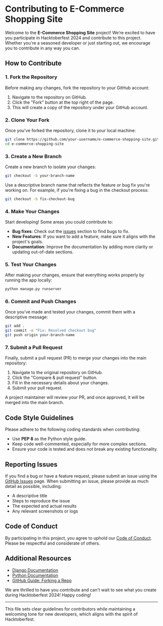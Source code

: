 # Contributing to E-Commerce Shopping Site

Welcome to the **E-Commerce Shopping Site** project! We’re excited to have you participate in Hacktoberfest 2024 and contribute to this project. Whether you're a seasoned developer or just starting out, we encourage you to contribute in any way you can.

## How to Contribute

### 1. Fork the Repository
Before making any changes, fork the repository to your GitHub account:

1. Navigate to the repository on GitHub.
2. Click the "Fork" button at the top right of the page.
3. This will create a copy of the repository under your GitHub account.

### 2. Clone Your Fork
Once you've forked the repository, clone it to your local machine:

```bash
git clone https://github.com/your-username/e-commerce-shopping-site.git
cd e-commerce-shopping-site
```

### 3. Create a New Branch
Create a new branch to isolate your changes:

```bash
git checkout -b your-branch-name
```

Use a descriptive branch name that reflects the feature or bug fix you're working on. For example, if you're fixing a bug in the checkout process:

```bash
git checkout -b fix-checkout-bug
```

### 4. Make Your Changes
Start developing! Some areas you could contribute to:

- **Bug fixes**: Check out the [issues](https://github.com/your-username/e-commerce-shopping-site/issues) section to find bugs to fix.
- **New Features**: If you want to add a feature, make sure it aligns with the project's goals.
- **Documentation**: Improve the documentation by adding more clarity or updating out-of-date sections.

### 5. Test Your Changes
After making your changes, ensure that everything works properly by running the app locally:

```bash
python manage.py runserver
```

### 6. Commit and Push Changes
Once you’ve made and tested your changes, commit them with a descriptive message:

```bash
git add .
git commit -m "Fix: Resolved checkout bug"
git push origin your-branch-name
```

### 7. Submit a Pull Request
Finally, submit a pull request (PR) to merge your changes into the main repository:

1. Navigate to the original repository on GitHub.
2. Click the "Compare & pull request" button.
3. Fill in the necessary details about your changes.
4. Submit your pull request.

A project maintainer will review your PR, and once approved, it will be merged into the main branch.

## Code Style Guidelines

Please adhere to the following coding standards when contributing:

- Use **PEP 8** as the Python style guide.
- Keep code well-commented, especially for more complex sections.
- Ensure your code is tested and does not break any existing functionality.

## Reporting Issues

If you find a bug or have a feature request, please submit an issue using the [GitHub Issues](https://github.com/your-username/e-commerce-shopping-site/issues) page. When submitting an issue, please provide as much detail as possible, including:

- A descriptive title
- Steps to reproduce the issue
- The expected and actual results
- Any relevant screenshots or logs

## Code of Conduct

By participating in this project, you agree to uphold our [Code of Conduct](https://github.com/your-username/e-commerce-shopping-site/blob/main/CODE_OF_CONDUCT.md). Please be respectful and considerate of others.

## Additional Resources

- [Django Documentation](https://docs.djangoproject.com/)
- [Python Documentation](https://docs.python.org/)
- [GitHub Guide: Forking a Repo](https://guides.github.com/activities/forking/)

We are thrilled to have you contribute and can't wait to see what you create during Hacktoberfest 2024! Happy coding!

--- 

This file sets clear guidelines for contributors while maintaining a welcoming tone for new developers, which aligns with the spirit of Hacktoberfest.
